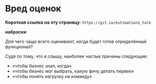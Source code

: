 # Вред оценок

**Короткая ссылка на эту страницу**: `https://git.io/estimations_talk`

**наброски**

Для чего чаще всего оценивают, когда будет готов определённый функционал?

Судя по тому, что я слышу, наиболее частые причины следующие:
- «чтобы бизнес знал, когда»
- «чтобы бизнес мог выбрать, какую фичу делать первее»
- «чтобы понять нагрузку на команду»
